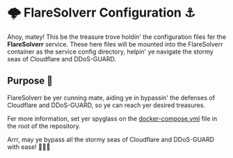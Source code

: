 # 🌩️ FlareSolverr Configuration ⚓️

Ahoy, matey! This be the treasure trove holdin' the configuration files fer the **FlareSolverr** service. These here files will be mounted into the FlareSolverr container as the service config directory, helpin' ye navigate the stormy seas of Cloudflare and DDoS-GUARD.

## Purpose 🌊

FlareSolverr be yer cunning mate, aiding ye in bypassin' the defenses of Cloudflare and DDoS-GUARD, so ye can reach yer desired treasures.

Fer more information, set yer spyglass on the [docker-compose.yml](../../docker-compose.yml) file in the root of the repository.

Arrr, may ye bypass all the stormy seas of Cloudflare and DDoS-GUARD with ease! 🌊🏴‍☠️
